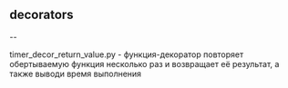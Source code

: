 ## decorators

--

timer_decor_return_value.py - функция-декоратор повторяет обертываемую функция несколько раз 
и возвращает её результат, а также выводи время выполнения

